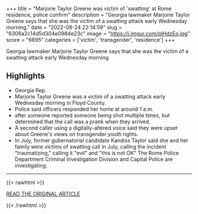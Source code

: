 +++
title = "Marjorie Taylor Greene was victim of 'swatting' at Rome residence, police confirm"
description = "Georgia lawmaker Marjorie Taylor Greene says that she was the victim of a swatting attack early Wednesday morning."
date = "2022-08-24 22:14:59"
slug = "6306a2c14d5d304e0984e23c"
image = "https://i.imgur.com/plHdzEo.jpg"
score = "6695"
categories = ['victim', 'transgender', 'residence']
+++

Georgia lawmaker Marjorie Taylor Greene says that she was the victim of a swatting attack early Wednesday morning.

## Highlights

- Georgia Rep.
- Marjorie Taylor Greene was a victim of a swatting attack early Wednesday morning in Floyd County.
- Police said officers responded her home at around 1 a.m.
- after someone reported someone being shot multiple times, but determined that the call was a prank when they arrived.
- A second caller using a digitally-altered voice said they were upset about Greene's views on transgender youth rights.
- In July, former gubernatorial candidate Kandiss Taylor said she and her family were victims of swatting call in July, calling the incident "traumatizing," calling it "evil" and "this is not OK" The Rome Police Department Criminal Investigation Division and Capital Police are investigating.

---

{{< rawhtml >}}
  <p class="article-category">
    <a target="_blank" href="https://www.fox5atlanta.com/news/marjorie-taylor-greene-swatting-attack-georgia">READ THE ORIGINAL ARTICLE</a>
  </p>
{{< /rawhtml >}}

